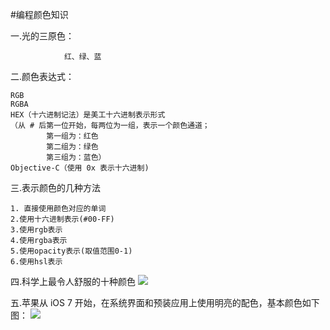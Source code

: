 #编程颜色知识

一.光的三原色：

                红、绿、蓝


二.颜色表达式：

    RGB
    RGBA
    HEX（十六进制记法）是美工十六进制表示形式
    （从 # 后第一位开始，每两位为一组，表示一个颜色通道；
            第一组为：红色
            第二组为：绿色
            第三组为：蓝色）
    Objective-C（使用 0x 表示十六进制)

三.表示颜色的几种方法

    1. 直接使用颜色对应的单词
    2.使用十六进制表示(#00-FF)
    3.使用rgb表示
    4.使用rgba表示
    5.使用opacity表示(取值范围0-1)
    6.使用hsl表示    

四.科学上最令人舒服的十种颜色
    ![](https://ws1.sinaimg.cn/large/0077gVi6gy1fw956gez0tj30rs0h3mym.jpg)

五.苹果从 iOS 7 开始，在系统界面和预装应用上使用明亮的配色，基本颜色如下图：
    ![](https://ws1.sinaimg.cn/large/0077gVi6gy1fw956gab0dj30rs0hm3zq.jpg)